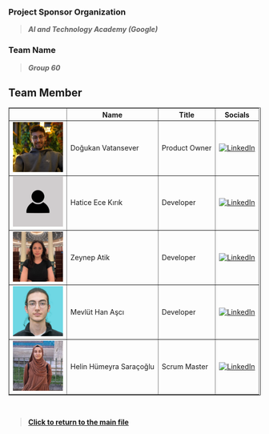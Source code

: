 ### Project Sponsor Organization
> _**AI and Technology Academy (Google)**_

### Team Name
> _**Group 60**_

## Team Member

<table border="1" cellspacing="10" cellpadding="10">
  <thead>
    <tr>
      <th></th>
      <th>Name</th>
      <th>Title</th>
      <th>Socials</th>
    </tr>
  </thead>
  <tbody>
    <tr>
      <td><img src="img/team-member/dogukan.png" alt="Doğukan" width="100"></td>
      <td>Doğukan Vatansever</td>
      <td>Product Owner</td>
      <td>
        <a href="https://www.linkedin.com/in/dvaser/" target="_blank">
            <img src="https://cdn-icons-png.flaticon.com/512/174/174857.png" alt="LinkedIn" width="20">
        </a>
      </td>
    </tr>
    <tr>
      <td><img src="img/team-member/user.jpg" alt="Hatice" width="100"></td>
      <td>Hatice Ece Kırık</td>
      <td>Developer</td>
      <td>
        <a href="https://www.linkedin.com/in/ece-k%C4%B1rk-91a6572a7" target="_blank">
            <img src="https://cdn-icons-png.flaticon.com/512/174/174857.png" alt="LinkedIn" width="20">
        </a>
      </td>
    </tr>
    <tr>
      <td><img src="img/team-member/zeynep.jpg" alt="Zeynep" width="100"></td>
      <td>Zeynep Atik</td>
      <td>Developer</td>
      <td>
        <a href="https://www.linkedin.com/in/zeynep-atik-/" target="_blank">
            <img src="https://cdn-icons-png.flaticon.com/512/174/174857.png" alt="LinkedIn" width="20">
        </a>
      </td>
    </tr>
    <tr>
      <td><img src="img/team-member/mevlut.jpg" alt="Mevlüt" width="100"></td>
      <td>Mevlüt Han Aşcı</td>
      <td>Developer</td>
      <td>
        <a href="https://www.linkedin.com/in/mevlut-han-asci/" target="_blank">
            <img src="https://cdn-icons-png.flaticon.com/512/174/174857.png" alt="LinkedIn" width="20">
        </a>
      </td>
    </tr>
    <tr>
      <td><img src="img/team-member/helin.jpg" alt="Helin" width="100"></td>
      <td>Helin Hümeyra Saraçoğlu</td>
      <td>Scrum Master</td>
      <td>
        <a href="https://www.linkedin.com/in/helin-humeyra-saracoglu" target="_blank">
            <img src="https://cdn-icons-png.flaticon.com/512/174/174857.png" alt="LinkedIn" width="20">
        </a>
      </td>
    </tr>
  </tbody>
</table>

<br>

> **[Click to return to the main file](../README.md)**
